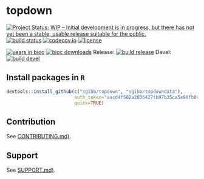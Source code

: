 # topdown

[![Project Status: WIP – Initial development is in progress, but there has not yet been a stable, usable release suitable for the public.](http://www.repostatus.org/badges/latest/wip.svg)](http://www.repostatus.org/#wip)
[![build status](https://travis-ci.org/sgibb/topdown.svg?branch=master)](https://travis-ci.org/sgibb/topdown?branch=master)
[![codecov.io](https://img.shields.io/codecov/c/github/sgibb/topdown.svg?branch=master)](https://codecov.io/github/sgibb/topdown/?branch=master)
[![license](http://img.shields.io/badge/license-GPL%20%28%3E=%203%29-brightgreen.svg?style=flat)](http://www.gnu.org/licenses/gpl-3.0.html)

[![years in bioc](http://bioconductor.org/shields/years-in-bioc/topdown.svg)](http://bioconductor.org/packages/release/bioc/html/topdown.html)
[![bioc downloads](http://bioconductor.org/shields/downloads/topdown.svg)](http://bioconductor.org/packages/stats/bioc/topdown.html)
Release: [![build release](http://bioconductor.org/shields/build/release/bioc/topdown.svg)](http://bioconductor.org/checkResults/release/bioc-LATEST/topdown/)
Devel: [![build devel](http://bioconductor.org/shields/build/devel/bioc/topdown.svg)](http://bioconductor.org/checkResults/devel/bioc-LATEST/topdown/)

## Install packages in `R`

```r
devtools::install_github(c("sgibb/topdown", "sgibb/topdowndata"),
                         auth_token="aacd4f502a2036427fb97b35ca5e98fb8028f195",
                         quick=TRUE)
```

## Contribution

See [CONTRIBUTING.md)](CONTRIBUTING.md).

## Support

See [SUPPORT.md)](SUPPORT.md).
